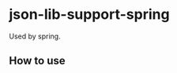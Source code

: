 <h1>json-lib-support-spring</h1>
Used by spring.
<h2>How to use</h2>
<p>
  <pre>
    <bean id="netJsonHttpMessageConverter" class="net.sf.json.ext.support.spring.NetJsonHttpMessageConverter">
        <property name="charset" value="GBK">
    </bean>
  </pre>
</p>
